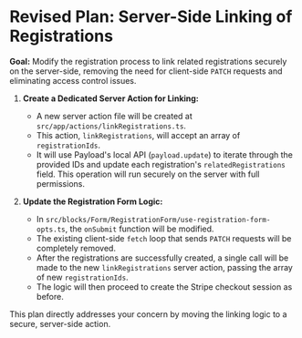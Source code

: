 # Revised Plan: Server-Side Linking of Registrations

**Goal:** Modify the registration process to link related registrations securely on the server-side, removing the need for client-side `PATCH` requests and eliminating access control issues.

1.  **Create a Dedicated Server Action for Linking:**
    *   A new server action file will be created at `src/app/actions/linkRegistrations.ts`.
    *   This action, `linkRegistrations`, will accept an array of `registrationIds`.
    *   It will use Payload's local API (`payload.update`) to iterate through the provided IDs and update each registration's `relatedRegistrations` field. This operation will run securely on the server with full permissions.

2.  **Update the Registration Form Logic:**
    *   In `src/blocks/Form/RegistrationForm/use-registration-form-opts.ts`, the `onSubmit` function will be modified.
    *   The existing client-side `fetch` loop that sends `PATCH` requests will be completely removed.
    *   After the registrations are successfully created, a single call will be made to the new `linkRegistrations` server action, passing the array of new `registrationIds`.
    *   The logic will then proceed to create the Stripe checkout session as before.

This plan directly addresses your concern by moving the linking logic to a secure, server-side action.
